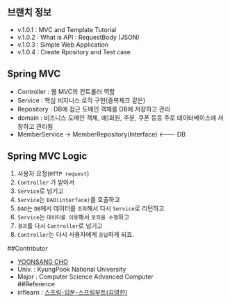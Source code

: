 ## 브랜치 정보
- v.1.0.1 : MVC and Template Tutorial
- v.1.0.2 : What is API : RequestBody (JSON)
- v.1.0.3 : Simple Web Application
- v.1.0.4 : Create Rpository and Test case

## Spring MVC
- Controller : 웹 MVC의 컨트롤러 역할
- Service : 핵심 비지니스 로직 구현(중복체크 같은)
- Repository : DB에 접근 도메인 객체를 DB에 저장하고 관리
- domain : 비즈니스 도메인 객체, 예)회원, 주문, 쿠폰 등등 주로 데이터베이스에 저장하고 관리됨
- MemberService -> MemberRepository(Interface) <--- DB
            
## Spring MVC Logic
1. 사용자 요청(`HTTP request`)
2. `Controller` 가 받아서 
3. `Service`로 넘기고
4. `Service`는 `DAO(interface)`를 호출하고
5. `DAO`는 `DB`에서 데이터를 `조회`해서 다시 `Service`로 리턴하고
6. `Service`는 `데이터를 이용`해서 `로직을 수행`하고
7. `결과`를 다시 `Controller`로 넘기고
8. `Controller`는 다시 사용자에게 `응답`하게 되죠.

##Contributor
- [YOONSANG CHO](https://github.com/Maitan21)     
- Univ. : KyungPook National University 
- Major : Computer Science Advanced Computer      
##Reference
- inflearn : [스프링-입문-스프링부트(김영한)](https://www.inflearn.com/course/%EC%8A%A4%ED%94%84%EB%A7%81-%EC%9E%85%EB%AC%B8-%EC%8A%A4%ED%94%84%EB%A7%81%EB%B6%80%ED%8A%B8/dashboard)
